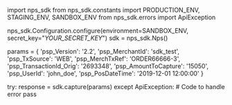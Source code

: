 import nps_sdk
from nps_sdk.constants import PRODUCTION_ENV, STAGING_ENV, SANDBOX_ENV
from nps_sdk.errors import ApiException

nps_sdk.Configuration.configure(environment=SANDBOX_ENV,
                            secret_key="_YOUR_SECRET_KEY_")
sdk = nps_sdk.Nps()

params = {
    'psp_Version': '2.2',
    'psp_MerchantId': 'sdk_test',
    'psp_TxSource': 'WEB',
    'psp_MerchTxRef': 'ORDER66666-3',
    'psp_TransactionId_Orig': '2693348',
    'psp_AmountToCapture': '15050',
    'psp_UserId': 'john_doe',
    'psp_PosDateTime': '2019-12-01 12:00:00'
}

try: 
    response = sdk.capture(params) 
except ApiException: 
    # Code to handle error 
    pass 
